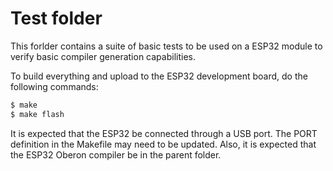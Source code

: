 # Test folder

This forlder contains a suite of basic tests to be used on a ESP32 module to verify basic compiler generation capabilities. 

To build everything and upload to the ESP32 development board, do the following commands:

```sh
$ make
$ make flash
```

It is expected that the ESP32 be connected through a USB port. The PORT definition in the Makefile
may need to be updated. Also, it is expected that the ESP32 Oberon compiler be in the parent folder.

